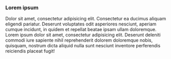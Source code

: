 ### Lorem ipsum

Dolor sit amet, consectetur adipisicing elit. Consectetur ea ducimus aliquam eligendi pariatur. Deserunt voluptates odit asperiores nesciunt, aperiam cumque incidunt, in quidem et repellat beatae ipsam ullam doloremque. Lorem ipsum dolor sit amet, consectetur adipisicing elit. Deserunt deleniti commodi iure sapiente nihil reprehenderit dolorem doloremque nobis, quisquam, nostrum dicta aliquid nulla sunt nesciunt inventore perferendis reiciendis placeat fugit!